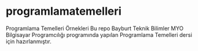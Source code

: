 # programlamatemelleri
Programlama Temelleri Örnekleri
Bu repo Bayburt Teknik Bilimler MYO Bilgisayar Programcılığı programında yapılan Programlama Temelleri dersi için hazırlanmıştır.
